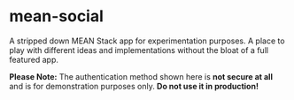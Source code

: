# mean-social
A stripped down MEAN Stack app for experimentation purposes. A place to play with different ideas and implementations without the bloat of a full featured app.

**Please Note:** The authentication method shown here is **not secure at all** and is for demonstration purposes only. **Do not use it in production!**
